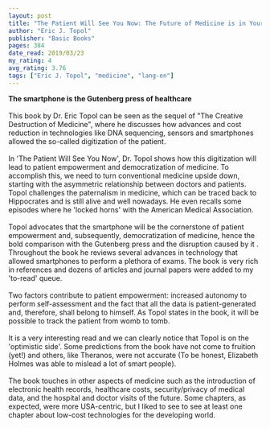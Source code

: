 ```yaml
---
layout: post
title: "The Patient Will See You Now: The Future of Medicine is in Your Hands"
author: "Eric J. Topol"
publisher: "Basic Books"
pages: 384
date_read: 2019/03/23
my_rating: 4
avg_rating: 3.76
tags: ["Eric J. Topol", "medicine", "lang-en"]
---
```


<b>The smartphone is the Gutenberg press of healthcare</b><br/><br/>This book by Dr. Eric Topol can be seen as the sequel of "The Creative Destruction of Medicine", where he discusses how advances and cost reduction in technologies like DNA sequencing, sensors and smartphones allowed the so-called digitization of the patient. <br/><br/>In 'The Patient Will See You Now', Dr. Topol shows how this digitization will lead to patient empowerment and democratization of medicine. To accomplish this, we need to turn conventional medicine upside down, starting with the asymmetric relationship between doctors and patients. Topol challenges the paternalism in medicine, which can be traced back to Hippocrates and is still alive and well nowadays.  He even recalls some episodes where he 'locked horns' with the American Medical Association.<br/><br/>Topol advocates that the smartphone will be the cornerstone of patient empowerment and, subsequently, democratization of medicine, hence the bold comparison with the Gutenberg press and the disruption caused by it . Throughout the book he reviews several advances in technology that allowed smartphones to perform a plethora of exams. The book is very rich in references and dozens of articles and journal papers were added to my 'to-read' queue. <br/><br/>Two factors contribute to patient empowerment: increased autonomy to perform self-assessment and the fact that all the data is patient-generated and, therefore, shall belong to himself. As Topol states in the book, it will be possible to track the patient from womb to tomb.<br/><br/>It is a very interesting read and we can clearly notice that Topol is on the 'optimistic side'. Some predictions from the book have not come to fruition (yet!) and others, like Theranos, were not accurate (To be honest, Elizabeth Holmes was able to mislead a lot of smart people). <br/><br/>The book touches in other aspects of medicine such as the introduction of electronic health records, healthcare costs, security/privacy of medical data, and the hospital and doctor visits of the future. Some chapters, as expected, were more USA-centric, but I liked to see to see at least one chapter about low-cost technologies for the developing world.


